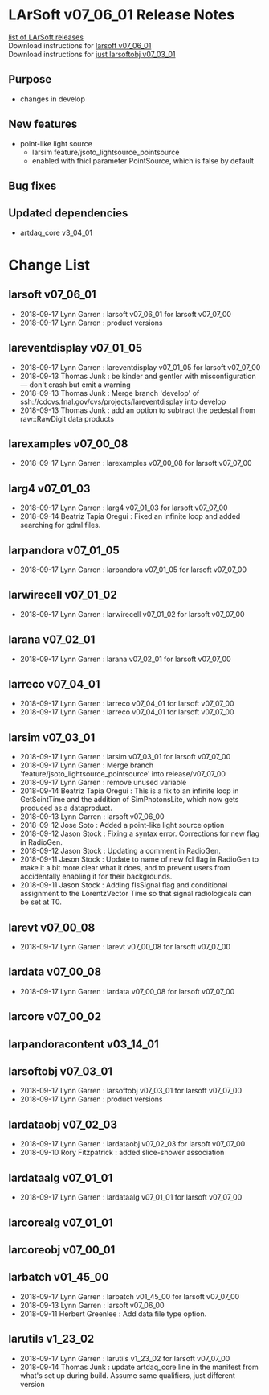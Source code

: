 # LArSoft v07_06_01 Release Notes



[list of LArSoft releases](LArSoft_release_list)  
Download instructions for [larsoft v07_06_01](http://scisoft.fnal.gov/scisoft/bundles/larsoft/v07_06_01/larsoft-v07_06_01.html)  
Download instructions for [just larsoftobj v07_03_01](http://scisoft.fnal.gov/scisoft/bundles/larsoftobj/v07_03_01/larsoftobj-v07_03_01.html)

## Purpose

-   changes in develop

## New features

-   point-like light source
    -   larsim feature/jsoto_lightsource_pointsource
    -   enabled with fhicl parameter PointSource, which is false by default

## Bug fixes

## Updated dependencies

-   artdaq_core v3_04_01

# Change List

## larsoft v07_06_01

-   2018-09-17 Lynn Garren : larsoft v07_06_01 for larsoft v07_07_00
-   2018-09-17 Lynn Garren : product versions

## lareventdisplay v07_01_05

-   2018-09-17 Lynn Garren : lareventdisplay v07_01_05 for larsoft v07_07_00
-   2018-09-13 Thomas Junk : be kinder and gentler with misconfiguration — don't crash but emit a warning
-   2018-09-13 Thomas Junk : Merge branch 'develop' of ssh://cdcvs.fnal.gov/cvs/projects/lareventdisplay into develop
-   2018-09-13 Thomas Junk : add an option to subtract the pedestal from raw::RawDigit data products

## larexamples v07_00_08

-   2018-09-17 Lynn Garren : larexamples v07_00_08 for larsoft v07_07_00

## larg4 v07_01_03

-   2018-09-17 Lynn Garren : larg4 v07_01_03 for larsoft v07_07_00
-   2018-09-14 Beatriz Tapia Oregui : Fixed an infinite loop and added searching for gdml files.

## larpandora v07_01_05

-   2018-09-17 Lynn Garren : larpandora v07_01_05 for larsoft v07_07_00

## larwirecell v07_01_02

-   2018-09-17 Lynn Garren : larwirecell v07_01_02 for larsoft v07_07_00

## larana v07_02_01

-   2018-09-17 Lynn Garren : larana v07_02_01 for larsoft v07_07_00

## larreco v07_04_01

-   2018-09-17 Lynn Garren : larreco v07_04_01 for larsoft v07_07_00
-   2018-09-17 Lynn Garren : larreco v07_04_01 for larsoft v07_07_00

## larsim v07_03_01

-   2018-09-17 Lynn Garren : larsim v07_03_01 for larsoft v07_07_00
-   2018-09-17 Lynn Garren : Merge branch 'feature/jsoto_lightsource_pointsource' into release/v07_07_00
-   2018-09-17 Lynn Garren : remove unused variable
-   2018-09-14 Beatriz Tapia Oregui : This is a fix to an infinite loop in GetScintTime and the addition of SimPhotonsLite, which now gets produced as a dataproduct.
-   2018-09-13 Lynn Garren : larsoft v07_06_00
-   2018-09-12 Jose Soto : Added a point-like light source option
-   2018-09-12 Jason Stock : Fixing a syntax error. Corrections for new flag in RadioGen.
-   2018-09-12 Jason Stock : Updating a comment in RadioGen.
-   2018-09-11 Jason Stock : Update to name of new fcl flag in RadioGen to make it a bit more clear what it does, and to prevent users from accidentally enabling it for their backgrounds.
-   2018-09-11 Jason Stock : Adding fIsSignal flag and conditional assignment to the LorentzVector Time so that signal radiologicals can be set at T0.

## larevt v07_00_08

-   2018-09-17 Lynn Garren : larevt v07_00_08 for larsoft v07_07_00

## lardata v07_00_08

-   2018-09-17 Lynn Garren : lardata v07_00_08 for larsoft v07_07_00

## larcore v07_00_02

## larpandoracontent v03_14_01

## larsoftobj v07_03_01

-   2018-09-17 Lynn Garren : larsoftobj v07_03_01 for larsoft v07_07_00
-   2018-09-17 Lynn Garren : product versions

## lardataobj v07_02_03

-   2018-09-17 Lynn Garren : lardataobj v07_02_03 for larsoft v07_07_00
-   2018-09-10 Rory Fitzpatrick : added slice-shower association

## lardataalg v07_01_01

-   2018-09-17 Lynn Garren : lardataalg v07_01_01 for larsoft v07_07_00

## larcorealg v07_01_01

## larcoreobj v07_00_01

## larbatch v01_45_00

-   2018-09-17 Lynn Garren : larbatch v01_45_00 for larsoft v07_07_00
-   2018-09-13 Lynn Garren : larsoft v07_06_00
-   2018-09-11 Herbert Greenlee : Add data file type option.

## larutils v1_23_02

-   2018-09-17 Lynn Garren : larutils v1_23_02 for larsoft v07_07_00
-   2018-09-14 Thomas Junk : update artdaq_core line in the manifest from what's set up during build. Assume same qualifiers, just different version
